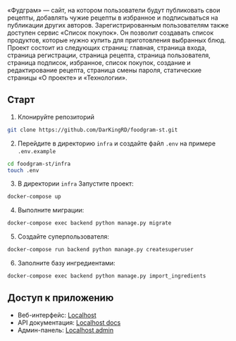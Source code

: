 «Фудграм» — сайт, на котором пользователи будут публиковать свои рецепты, добавлять чужие рецепты в избранное и подписываться на публикации других авторов. Зарегистрированным пользователям также доступен сервис «Список покупок». Он позволит создавать список продуктов, которые нужно купить для приготовления выбранных блюд.
Проект состоит из следующих страниц: главная, страница входа, страница регистрации, страница рецепта, страница пользователя, страница подписок, избранное, список покупок, создание и редактирование рецепта, страница смены пароля, статические страницы «О проекте» и «Технологии».

## Старт

1. Клонируйте репозиторий
```bash
git clone https://github.com/DarKingRD/foodgram-st.git
```
2. Перейдите в директорию `infra` и создайте файл `.env` на примере `.env.example`
```bash
cd foodgram-st/infra
touch .env
```
3. В директории `infra` Запустите проект:
```bash
docker-compose up
```
4. Выполните миграции:
```bash
docker-compose exec backend python manage.py migrate
```
5. Создайте суперпользователя:
```bash
docker-compose run backend python manage.py createsuperuser
```
6. Заполните базу ингредиентами:
```bash
docker-compose exec backend python manage.py import_ingredients
```
## Доступ к приложению

- Веб-интерфейс: [Localhost](http://localhost/)
- API документация: [Localhost docs](http://localhost/api/docs/)
- Админ-панель: [Localhost admin](http://localhost/admin/)
